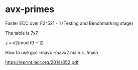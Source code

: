 # avx-primes
Faster ECC over F2^521 - 1 (Testing and Benchmarking stage)










The table is 7x7 

z ≡ x2(mod t9 − 2)























How to use
gcc -mavx -mavx2 main.c
./main

















https://eprint.iacr.org/2014/852.pdf
